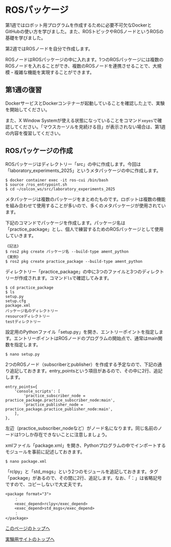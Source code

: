 # ROSパッケージ
第1週ではロボット用プログラムを作成するために必要不可欠なDockerとGitHubの使い方を学びました。また、ROSトピックやROSノードというROSの基礎を学びました。

第2週ではROSノードを自分で作成します。

ROSノードはROSパッケージの中に入れます。1つのROSパッケージには複数のROSノードを入れることができ、複数のROSノードを連携させることで、大規模・複雑な機能を実現することができます。

## 第1週の復習
DockerサービスとDockerコンテナーが起動していることを確認した上で、実験を開始してください。

また、X Window Systemが使える状態になっていることをコマンド`xeyes`で確認してください。「マウスカーソルを見続ける目」が表示されない場合は、第1週の内容を復習してください。

## ROSパッケージの作成
ROSパッケージはディレクトリー「src」の中に作成します。今回は「laboratory_experiments_2025」というメタパッケージの中に作成します。

```
$ docker container exec -it ros-cui /bin/bash
$ source /ros_entrypoint.sh
$ cd ~/colcon_ws/src/laboratory_experiments_2025
```

メタパッケージは複数のパッケージをまとめたものです。ロボットは複数の機能を組み合わせて使用することが多いので、多くのメタパッケージが使用されています。

下記のコマンドでパッケージを作成します。パッケージ名は「practice_package」とし、個人で練習するためのROSパッケージとして使用していきます。

```
《記法》
$ ros2 pkg create パッケージ名 --build-type ament_python
《実例》
$ ros2 pkg create practice_package --build-type ament_python
```

ディレクトリー「practice_package」の中に3つのファイルと3つのディレクトリーが作成されます。コマンド`ls`で確認してみます。

```
$ cd practice_package
$ ls
setup.py
setup.cfg
package.xml
パッケージ名のディレクトリー
resourceディレクトリー
testディレクトリー
```

設定用のPythonファイル「setup.py」を開き、エントリーポイントを指定します。エントリーポイントはROSノードのプログラムの開始点で、通常はmain関数を指定します。

```
$ nano setup.py
```

2つのROSノード（subscriberとpublisher）を作成する予定なので、下記の通り追記しておきます。entry_pointsという項目があるので、その中に2行、追記します。

```
entry_points={
    'console_scripts': [
        'practice_subscriber_node = practice_package.practice_subscriber_node:main',
        'practice_publisher_node = practice_package.practice_publisher_node:main',
    ],
},
```

左辺（practice_subscriber_nodeなど）がノード名になります。同じ名前のノードは1つしか存在できないことに注意しましょう。

xmlファイル「package.xml」を開き、Pythonプログラムの中でインポートするモジュールを事前に記述しておきます。

```
$ nano package.xml
```

「rclpy」と「std_msgs」という2つのモジュールを追記しておきます。タグ「package」があるので、その間に2行、追記します。なお、「：」は省略記号ですので、コピーしないで大丈夫です。

```
<package format="3">
    ：
    <exec_depend>rclpy</exec_depend>
    <exec_depend>std_msgs</exec_depend>
    ：
</package>
```

[このページのトップへ](#)

[実験用サイトのトップへ](https://stl-apu.github.io/laboratory_experiments/)
